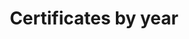 ---
layout: data
title: Certificates by year
chart-title: Certificates of Preference issued by year
category: "Preference-Programs"
data: preference-programs/certificates_by_decade.csv
type: bar
column: Decade
published: true
axis-type: category
source: "Mayor's Office of Housing and Community Development."
---